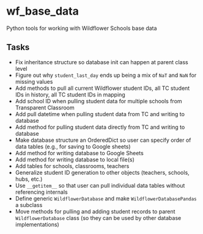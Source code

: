 # wf_base_data

Python tools for working with Wildflower Schools base data

## Tasks
* Fix inheritance structure so database init can happen at parent class level
* Figure out why `student_last_day` ends up being a mix of `NaT` and `NaN` for missing values
* Add methods to pull all current Wildflower student IDs, all TC student IDs in history, all TC student IDs in mapping
* Add school ID when pulling student data for multiple schools from Transparent Classroom
* Add pull datetime when pulling student data from TC and writing to database
* Add method for pulling student data directly from TC and writing to database
* Make database structure an OrderedDict so user can specify order of data tables (e.g., for saving to Google sheets)
* Add method for writing database to Google Sheets
* Add method for writing database to local file(s)
* Add tables for schools, classrooms, teachers
* Generalize student ID generation to other objects (teachers, schools, hubs, etc.)
* Use `__getitem__` so that user can pull individual data tables without referencing internals
* Define generic `WildflowerDatabase` and make `WildflowerDatabasePandas` a subclass
* Move methods for pulling and adding student records to parent `WildflowerDatabase` class (so they can be used by other database implementations)

